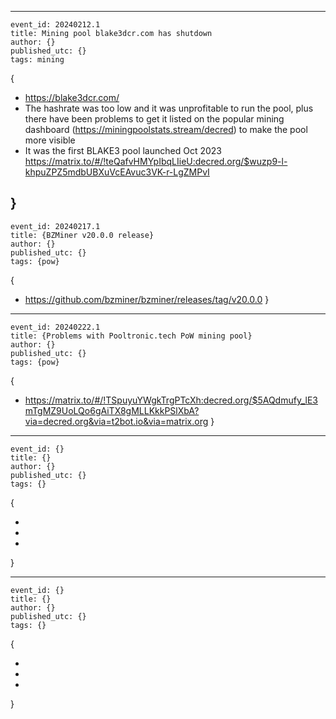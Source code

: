 ----
```
event_id: 20240212.1
title: Mining pool blake3dcr.com has shutdown
author: {}
published_utc: {}
tags: mining
```

{

- https://blake3dcr.com/
- The hashrate was too low and it was unprofitable to run the pool, plus there have been problems to get it listed on the popular mining dashboard (https://miningpoolstats.stream/decred) to make the pool more visible
- It was the first BLAKE3 pool launched Oct 2023 https://matrix.to/#/!teQafvHMYpIbqLIieU:decred.org/$wuzp9-l-khpuZPZ5mdbUBXuVcEAvuc3VK-r-LgZMPvI

}
----
```
event_id: 20240217.1
title: {BZMiner v20.0.0 release}
author: {}
published_utc: {}
tags: {pow}
```

{
- https://github.com/bzminer/bzminer/releases/tag/v20.0.0
}

----
```
event_id: 20240222.1
title: {Problems with Pooltronic.tech PoW mining pool}
author: {}
published_utc: {}
tags: {pow}
```

{
- https://matrix.to/#/!TSpuyuYWgkTrgPTcXh:decred.org/$5AQdmufy_lE3mTgMZ9UoLQo6gAiTX8gMLLKkkPSlXbA?via=decred.org&via=t2bot.io&via=matrix.org
}

----

```
event_id: {}
title: {}
author: {}
published_utc: {}
tags: {}
```

{

- 
- 
- 

}


----
```
event_id: {}
title: {}
author: {}
published_utc: {}
tags: {}
```

{

- 
- 
- 

}
